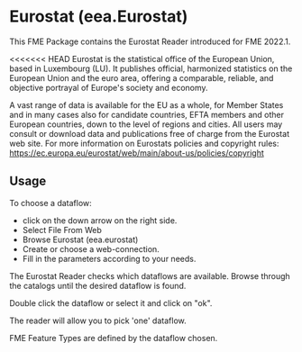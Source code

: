 # Eurostat (eea.Eurostat)
This FME Package contains the Eurostat Reader introduced for FME 2022.1.

<<<<<<< HEAD
Eurostat is the statistical office of the European Union, based in Luxembourg (LU). It publishes official, harmonized statistics on the European Union and the euro area, offering a comparable, reliable, and objective portrayal of Europe's society and economy.

A vast range of data is available for the EU as a whole, for Member States and in many cases also for candidate countries, EFTA members and other European countries, down to the level of regions and cities. All users may consult or download data and publications free of charge from the Eurostat web site. For more information on Eurostats policies and copyright rules: 
https://ec.europa.eu/eurostat/web/main/about-us/policies/copyright

<!-- Copyrights](https://ec.europa.eu/eurostat/web/main/about-us/policies/copyright) -->


## Usage

To choose a dataflow: 
- click on the down arrow on the right side.
- Select File From Web
- Browse Eurostat (eea.eurostat)
- Create or choose a web-connection.
- Fill in the parameters according to your needs.
  
The Eurostat Reader checks which dataflows are available. Browse through the catalogs until the desired dataflow is found.

Double click the dataflow or select it and click on "ok".

The reader will allow you to pick 'one' dataflow.

FME Feature Types are defined by the dataflow chosen.

<!--### See also
For instructions and more information: [Package Homepage](--edit--https://eea.github.io/eea.reportnet3.api.fme/).
-->